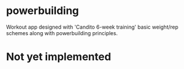 # powerbuilding
Workout app designed with 'Candito 6-week training' basic weight/rep schemes along with powerbuilding principles.

# Not yet implemented
